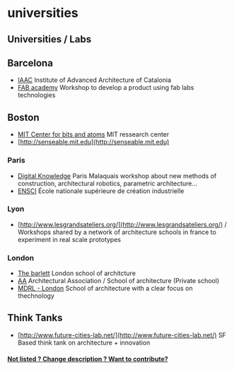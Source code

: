 # universities

## Universities / Labs

## Barcelona

* [IAAC](http://iaac.net/) Institute of Advanced Architecture of Catalonia
* [FAB academy](http://www.fabacademy.org) Workshop to develop a product using fab labs technologies

## Boston

* [MIT Center for bits and atoms](http://cba.mit.edu/) MIT ressearch center 
* [http://senseable.mit.edu](http://senseable.mit.edu) 

### Paris

* [Digital Knowledge](http://dk-digital-knowledge.com/studio) Paris Malaquais workshop about new methods of construction, architectural robotics, parametric architecture...
* [ENSCI](http://www.ensci.com/) École nationale supérieure de création industrielle

### Lyon

* [http://www.lesgrandsateliers.org/](http://www.lesgrandsateliers.org/) / Workshops shared by a network of architecture schools in france to experiment in real scale prototypes

### London

* [The barlett](http://www.bartlett.ucl.ac.uk/) London school of architcture
* [AA](http://www.aaschool.ac.uk/) Architectural Association / School of architecture \(Private school\)
* [MDRL - London](http://drl.aaschool.ac.uk/) School of architecture with a clear focus on thechnology

## Think Tanks

* [http://www.future-cities-lab.net/](http://www.future-cities-lab.net/) SF Based think tank on architecture + innovation

#### [Not listed ? Change description ? Want to contribute?]()

